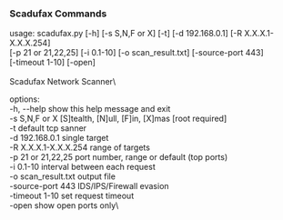 ### Scadufax Commands

usage: scadufax.py [-h] [-s S,N,F or X] [-t] [-d 192.168.0.1] [-R X.X.X.1-X.X.X.254]\
                   [-p 21 or 21,22,25] [-i 0.1-10] [-o scan_result.txt] [-source-port 443]\
                   [-timeout 1-10] [-open]\
\
Scadufax Network Scanner\

options:\
  -h, --help            show this help message and exit\
  -s S,N,F or X         [S]tealth, [N]ull, [F]in, [X]mas [root required]\
  -t                    default tcp sanner\
  -d 192.168.0.1        single target\
  -R X.X.X.1-X.X.X.254  range of targets\
  -p 21 or 21,22,25     port number, range or default (top ports)\
  -i 0.1-10             interval between each request\
  -o scan_result.txt    output file\
  -source-port 443      IDS/IPS/Firewall evasion\
  -timeout 1-10         set request timeout\
  -open                 show open ports only\

